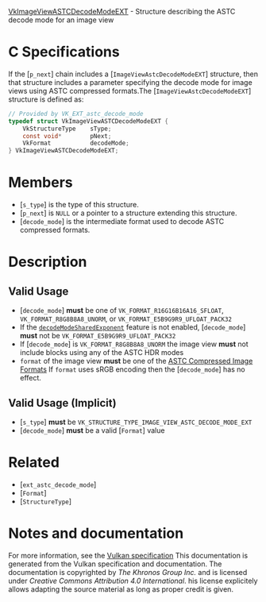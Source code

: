 [VkImageViewASTCDecodeModeEXT](https://www.khronos.org/registry/vulkan/specs/1.3-extensions/man/html/VkImageViewASTCDecodeModeEXT.html) - Structure describing the ASTC decode mode for an image view

# C Specifications
If the [`p_next`] chain includes a [`ImageViewAstcDecodeModeEXT`]
structure, then that structure includes a parameter specifying the decode
mode for image views using ASTC compressed formats.The [`ImageViewAstcDecodeModeEXT`] structure is defined as:
```c
// Provided by VK_EXT_astc_decode_mode
typedef struct VkImageViewASTCDecodeModeEXT {
    VkStructureType    sType;
    const void*        pNext;
    VkFormat           decodeMode;
} VkImageViewASTCDecodeModeEXT;
```

# Members
- [`s_type`] is the type of this structure.
- [`p_next`] is `NULL` or a pointer to a structure extending this structure.
- [`decode_mode`] is the intermediate format used to decode ASTC compressed formats.

# Description
## Valid Usage
-  [`decode_mode`] **must**  be one of `VK_FORMAT_R16G16B16A16_SFLOAT`, `VK_FORMAT_R8G8B8A8_UNORM`, or `VK_FORMAT_E5B9G9R9_UFLOAT_PACK32`
-    If the [`decodeModeSharedExponent`](https://www.khronos.org/registry/vulkan/specs/1.3-extensions/html/vkspec.html#features-astc-decodeModeSharedExponent) feature is not enabled, [`decode_mode`] **must**  not be `VK_FORMAT_E5B9G9R9_UFLOAT_PACK32`
-    If [`decode_mode`] is `VK_FORMAT_R8G8B8A8_UNORM` the image view  **must**  not include blocks using any of the ASTC HDR modes
-  `format` of the image view  **must**  be one of the [ASTC Compressed Image Formats](https://www.khronos.org/registry/vulkan/specs/1.3-extensions/html/vkspec.html#appendix-compressedtex-astc)
If `format` uses sRGB encoding then the [`decode_mode`] has no effect.
## Valid Usage (Implicit)
-  [`s_type`] **must**  be `VK_STRUCTURE_TYPE_IMAGE_VIEW_ASTC_DECODE_MODE_EXT`
-  [`decode_mode`] **must**  be a valid [`Format`] value

# Related
- [`ext_astc_decode_mode`]
- [`Format`]
- [`StructureType`]

# Notes and documentation
For more information, see the [Vulkan specification](https://www.khronos.org/registry/vulkan/specs/1.3-extensions/html/vkspec.html)
This documentation is generated from the Vulkan specification and documentation.
The documentation is copyrighted by *The Khronos Group Inc.* and is licensed under *Creative Commons Attribution 4.0 International*.
his license explicitely allows adapting the source material as long as proper credit is given.
        